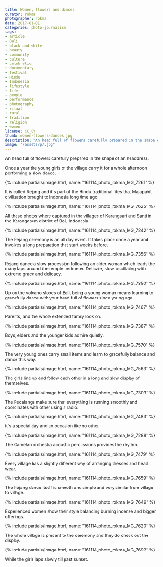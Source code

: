 ```yaml
---
title: Women, flowers and dances
curator: rokma
photographer: rokma
date: 2017-01-01
categories: photo-journalism
tags:
- article
- Bali
- black-and-white
- beauty
- community
- culture
- celebration
- documentary
- festival
- Hindu
- Indonesia
- lifestyle
- life
- people
- performance
- photography
- ritual
- rural
- tradition
- religion
- women
license: CC_BY
thumb: women-flowers-dances.jpg
description: "An head full of flowers carefully prepared in the shape of an headdress. Once a year the young girls of the village carry it for a whole afternoon performing a slow dance."
image: "/assets/p/.jpg"
---
```


An head full of flowers carefully prepared in the shape of an headdress.

Once a year the young girls of the village carry it for a whole afternoon performing a slow dance.


{% include partials/image.html, name: "161114_photo_rokma_MG_7261" %}

It is called Rejang and it's part of the Hindu traditional rites that Majapahit civilization brought to Indonesia long time ago.


{% include partials/image.html, name: "161114_photo_rokma_MG_7625" %}

All these photos where captured in the villages of Karangsari and Santi in the Karangasem district of Bali, Indonesia.

{% include partials/image.html, name: "161114_photo_rokma_MG_7242" %}

The Rejang ceremony is an all day event. It takes place once a year and involves a long preparation that start weeks before.

{% include partials/image.html, name: "161114_photo_rokma_MG_7356" %}

Rejang dance a slow procession following an older woman which leads the many laps around the temple perimeter. Delicate, slow, oscillating with extreme grace and delicacy.

{% include partials/image.html, name: "161114_photo_rokma_MG_7350" %}


Up on the volcano slopes of Bali, being a young woman means learning to gracefully dance with your head full of flowers since young age.


{% include partials/image.html, name: "161114_photo_rokma_MG_7467" %}

Parents, and the whole extended family look on.

{% include partials/image.html, name: "161114_photo_rokma_MG_7387" %}


Boys, elders and the younger kids admire quietly.


{% include partials/image.html, name: "161114_photo_rokma_MG_7570" %}

The very young ones carry small items and learn to gracefully balance and dance this way.

{% include partials/image.html, name: "161114_photo_rokma_MG_7563" %}

The girls line up and follow each other in a long and slow display of themselves.

{% include partials/image.html, name: "161114_photo_rokma_MG_7303" %}

The Pecalangs make sure that everything is running smoothly and coordinates with other using a radio.

{% include partials/image.html, name: "161114_photo_rokma_MG_7483" %}

It's a special day and an occasion like no other.

{% include partials/image.html, name: "161114_photo_rokma_MG_7288" %}

The Gamelan orchestra acoustic percussions provides the rhythm.

{% include partials/image.html, name: "161114_photo_rokma_MG_7479" %}

Every village has a slightly different way of arranging dresses and head wear.

{% include partials/image.html, name: "161114_photo_rokma_MG_7659" %}

The Rejang dance itself is smooth and simple and very similar from village to village.

{% include partials/image.html, name: "161114_photo_rokma_MG_7649" %}

Experienced women show their style balancing burning incense and bigger offerings.

{% include partials/image.html, name: "161114_photo_rokma_MG_7620" %}

The whole village is present to the ceremony and they do check out the display.

{% include partials/image.html, name: "161114_photo_rokma_MG_7692" %}

While the girls laps slowly till past sunset.
